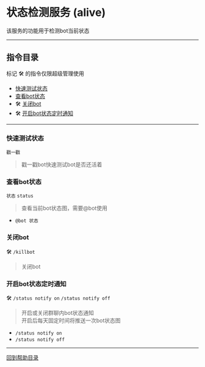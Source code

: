 # 状态检测服务 (alive)

该服务的功能用于检测bot当前状态

---

## 指令目录

标记 🛠️ 的指令仅限超级管理使用

- [快速测试状态](#快速测试状态)
- [查看bot状态](#查看bot状态)
- 🛠️ [关闭bot](#关闭bot)
- 🛠️ [开启bot状态定时通知](#开启bot状态定时通知)

---


### 快速测试状态
`戳一戳`
> 戳一戳bot快速测试bot是否还活着


### 查看bot状态
`状态` `status`
> 查看当前bot状态图，需要@bot使用

- `@bot 状态`


### 关闭bot
🛠️ `/killbot`
> 关闭bot


### 开启bot状态定时通知
🛠️ `/status notify on` `/status notify off`
> 开启或关闭群聊内bot状态通知   
开启后每天固定时间将推送一次bot状态图   

- `/status notify on`
- `/status notify off`


---

[回到帮助目录](./main.md)